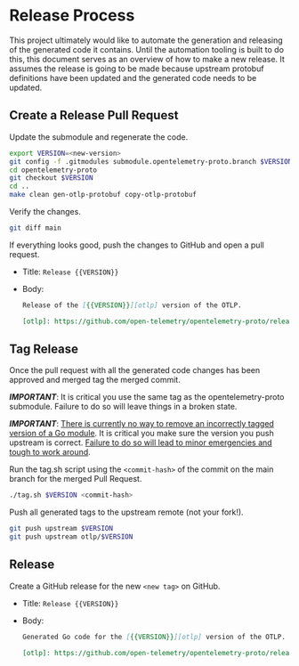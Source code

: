 # Release Process

This project ultimately would like to automate the generation and releasing of
the generated code it contains. Until the automation tooling is built to do
this, this document serves as an overview of how to make a new release. It
assumes the release is going to be made because upstream protobuf definitions
have been updated and the generated code needs to be updated.

## Create a Release Pull Request

Update the submodule and regenerate the code.

```sh
export VERSION=<new-version>
git config -f .gitmodules submodule.opentelemetry-proto.branch $VERSION
cd opentelemetry-proto
git checkout $VERSION
cd ..
make clean gen-otlp-protobuf copy-otlp-protobuf
```

Verify the changes.

```sh
git diff main
```

If everything looks good, push the changes to GitHub and open a pull request.

- Title: `Release {{VERSION}}`
- Body:

   ```markdown
   Release of the [{{VERSION}}][otlp] version of the OTLP.

   [otlp]: https://github.com/open-telemetry/opentelemetry-proto/releases/tag/{{VERSION}}
   ```

## Tag Release

Once the pull request with all the generated code changes has been approved
and merged tag the merged commit.

***IMPORTANT***: It is critical you use the same tag as the
opentelemetry-proto submodule. Failure to do so will leave things in a broken
state.

***IMPORTANT***: [There is currently no way to remove an incorrectly tagged
version of a Go module](https://github.com/golang/go/issues/34189). It is
critical you make sure the version you push upstream is correct. [Failure to
do so will lead to minor emergencies and tough to work
around](https://github.com/open-telemetry/opentelemetry-go/issues/331).

Run the tag.sh script using the `<commit-hash>` of the commit on the main
branch for the merged Pull Request.

```sh
./tag.sh $VERSION <commit-hash>
```

Push all generated tags to the upstream remote (not your fork!).

```sh
git push upstream $VERSION
git push upstream otlp/$VERSION
```

## Release

Create a GitHub release for the new `<new tag>` on GitHub.

- Title: `Release {{VERSION}}`
- Body:

   ```markdown
   Generated Go code for the [{{VERSION}}][otlp] version of the OTLP.

   [otlp]: https://github.com/open-telemetry/opentelemetry-proto/releases/tag/{{VERSION}}
   ```
